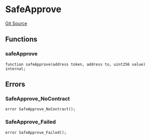 # SafeApprove
[Git Source](https://github.com/malda-protocol/malda-lending/blob/00d040411754d9ec62fde1c26b93be292ca3e328/src\libraries\SafeApprove.sol)


## Functions
### safeApprove


```solidity
function safeApprove(address token, address to, uint256 value) internal;
```

## Errors
### SafeApprove_NoContract

```solidity
error SafeApprove_NoContract();
```

### SafeApprove_Failed

```solidity
error SafeApprove_Failed();
```

